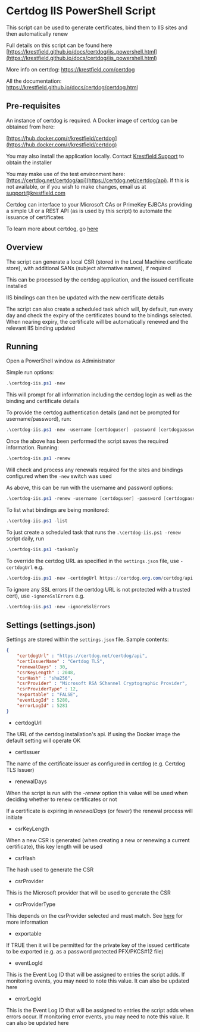 # Certdog IIS PowerShell Script

This script can be used to generate certificates, bind them to IIS sites and then automatically renew  

Full details on this script can be found here [https://krestfield.github.io/docs/certdog/iis_powershell.html](https://krestfield.github.io/docs/certdog/iis_powershell.html)



More info on certdog: https://krestfield.com/certdog

All the documentation: https://krestfield.github.io/docs/certdog/certdog.html



## Pre-requisites

An instance of certdog is required. A Docker image of certdog can be obtained from here:  

[https://hub.docker.com/r/krestfield/certdog](https://hub.docker.com/r/krestfield/certdog)

You may also install the application locally. Contact [Krestfield Support](mailto:support@krestfield.com) to obtain the installer

You may make use of the test environment here: [https://certdog.net/certdog/api](https://certdog.net/certdog/api). If this is not available, or if you wish to make changes, email us at [support@krestfield.com](mailto:support@krestfield.com)



Certdog can interface to your Microsoft CAs or PrimeKey EJBCAs providing a simple UI or a REST API (as is used by this script) to automate the issuance of certificates

To learn more about certdog, go [here](https://krestfield.com/certdog)



## Overview

The script can generate a local CSR (stored in the Local Machine certificate store), with additional SANs (subject alternative names), if required  

This can be processed by the certdog application, and the issued certificate installed  

IIS bindings can then be updated with the new certificate details  

The script can also create a scheduled task which will, by default, run every day and check the expiry of the certificates bound to the bindings selected. When nearing expiry, the certificate will be automatically renewed and the relevant IIS binding updated



## Running

Open a PowerShell window as Administrator



Simple run options:

```powershell
.\certdog-iis.ps1 -new
```

This will prompt for all information including the certdog login as well as the binding and certificate details



To provide the certdog authentication details (and not be prompted for username/password), run:

```powershell
.\certdog-iis.ps1 -new -username [certdoguser] -password [certdogpassword]
```

  

 Once the above has been performed the script saves the required information. Running:

```powershell
.\certdog-iis.ps1 -renew
```

Will check and process any renewals required for the sites and bindings configured when the ``-new`` switch was used

  

As above, this can be run with the username and password options:

```powershell
.\certdog-iis.ps1 -renew -username [certdoguser] -password [certdogpassword]
```

 



 To list what bindings are being monitored:

```powershell
.\certdog-iis.ps1 -list
```

   

 To just create a scheduled task that runs the ``.\certdog-iis.ps1 -renew`` script daily, run

```powershell
.\certdog-iis.ps1 -taskonly
```



To override the certdog URL as specified in the ``settings.json`` file, use ``-certdogUrl`` e.g.

```powershell
.\certdog-iis.ps1 -new -certdogUrl https://certdog.org.com/certdog/api
```

   

To ignore any SSL errors (if the certdog URL is not protected with a trusted cert), use ``-ignoreSslErrors`` e.g.

```powershell
.\certdog-iis.ps1 -new -ignoreSslErrors
```

   

## Settings (settings.json)

Settings are stored within the ``settings.json`` file. Sample contents:

```json
{
	"certdogUrl" : "https://certdog.net/certdog/api",
	"certIssuerName" : "Certdog TLS",
	"renewalDays" : 30,
	"csrKeyLength" : 2048,
	"csrHash" : "sha256",
	"csrProvider" : "Microsoft RSA SChannel Cryptographic Provider",
	"csrProviderType" : 12,
	"exportable" : "FALSE",
	"eventLogId" : 5280,
	"errorLogId" : 5281
}
```

* certdogUrl

The URL of the certdog installation's api. If using the Docker image the default setting will operate OK

* certIssuer

The name of the certificate issuer as configured in certdog (e.g. Certdog TLS Issuer)

* renewalDays

When the script is run with the *-renew* option this value will be used when deciding whether to renew certificates or not

If a certificate is expiring in *renewalDays* (or fewer) the renewal process will initiate

* csrKeyLength

When a new CSR is generated (when creating a new or renewing a current certificate), this key length will be used

* csrHash

The hash used to generate the CSR

* csrProvider

This is the Microsoft provider that will be used to generate the CSR

* csrProviderType

This depends on the csrProvider selected and must match. See [here](https://docs.microsoft.com/en-us/dotnet/api/system.security.cryptography.cspparameters.providertype?view=net-5.0) for more information

* exportable

If TRUE then it will be permitted for the private key of the issued certificate to be exported (e.g. as a password protected PFX/PKCS#12 file)

* eventLogId

This is the Event Log ID that will be assigned to entries the script adds. If monitoring events, you may need to note this value. It can also be updated here

* errorLogId

This is the Event Log ID that will be assigned to entries the script adds when errors occur. If monitoring error events, you may need to note this value. It can also be updated here



